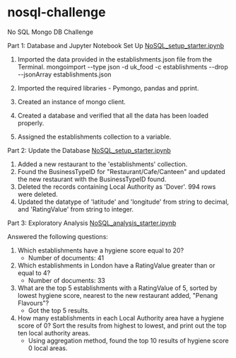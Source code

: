 # nosql-challenge
No SQL Mongo DB Challenge

Part 1: Database and Jupyter Notebook Set Up [NoSQL_setup_starter.ipynb](C:\Users\divya\Documents\nosql-challenge\NoSQL_setup_starter.ipynb)

1. Imported the data provided in the establishments.json file from the Terminal. 
    mongoimport --type json -d uk_food -c establishments --drop --jsonArray establishments.json

2. Imported the required libraries - Pymongo, pandas and pprint.
3. Created an instance of mongo client.
4. Created a database and verified that all the data has been loaded properly.
5. Assigned the establishments collection to a variable.

Part 2: Update the Database [NoSQL_setup_starter.ipynb](C:\Users\divya\Documents\nosql-challenge\NoSQL_setup_starter.ipynb)

1. Added a new restaurant to the 'establishments' collection.
2. Found the BusinessTypeID for "Restaurant/Cafe/Canteen" and updated the new restaurant with the BusinessTypeID found.
3. Deleted the records containing Local Authority as 'Dover'. 994 rows were deleted.
4. Updated the datatype of 'latitude' and 'longitude' from string to decimal, and 'RatingValue' from string to integer.

Part 3: Exploratory Analysis [NoSQL_analysis_starter.ipynb](C:\Users\divya\Documents\nosql-challenge\NoSQL_analysis_starter.ipynb)

Answered the following questions:

1. Which establishments have a hygiene score equal to 20?
    - Number of documents: 41
2. Which establishments in London have a RatingValue greater than or equal to 4?
    - Number of documents: 33
3. What are the top 5 establishments with a RatingValue of 5, sorted by lowest hygiene score, nearest to the new restaurant added, 
    "Penang  Flavours"?
    - Got the top 5 results.
4. How many establishments in each Local Authority area have a hygiene score of 0? Sort the results from highest to lowest, and print out
   the top ten local authority areas.
   - Using aggregation method, found the top 10 results of hygiene score 0 local areas.